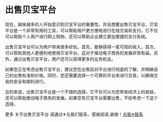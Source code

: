 # 出售贝宝平台

现在，越来越多的人开始意识到贝宝平台的重要性，并且想要出售贝宝平台。贝宝平台是一个非常有用的工具，可以帮助用户更方便地进行在线交易和支付。它不仅可以帮助个人用户进行网上购物，还可以帮助企业建立更加便捷的支付系统。

出售贝宝平台可以为用户带来很多好处。首先，能够获得一笔可观的收入。其次，可以帮助其他人更便利地使用贝宝平台，这对于推动电子商务的发展非常有益。另外，通过出售贝宝平台，用户还可以获得更多的业务机会。

如果您正在考虑出售贝宝平台，建议您在出售前对平台进行彻底的了解，并明确自己的出售标准和价格。同时，您还需要选择一个可靠的平台来进行交易，以确保交易的安全和顺利进行。

总的来说，出售贝宝平台是一个不错的选择。它不仅可以为您带来经济上的收益，还可以帮助推动电子商务的发展。如果您有贝宝平台需要出售，不妨考虑一下这个选择。

更多 关于出售贝宝平台 请通过✈与我们联系，感谢阅读,谢谢！[点我✈联系](https://c.k02.cc)